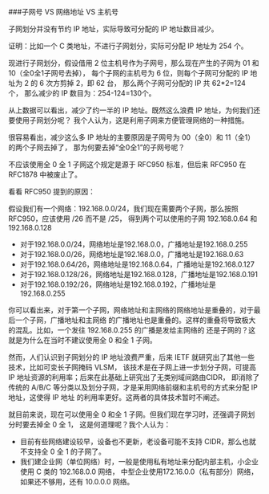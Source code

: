 

###子网号 VS 网络地址 VS 主机号

子网划分并没有节约 IP 地址，实际导致可分配的 IP 地址数目减少。

证明：比如一个 C 类地址，不进行子网划分，实际可分配 IP 地址为 254 个。

现进行子网划分，假设借用 2 位主机号作为子网号，那么现在产生的子网为 01 和 10（全0全1子网号去掉），
每个子网的主机号为 6 位，则每个子网可分配的 IP 地址为 2 的 6 次方剪掉 2，即 62 台，
那么两个子网可分配的 IP 共 62*2=124 个， 那么减少的 IP 数目为：254-124=130个。

从上数据可以看出，减少了约一半的 IP 地址。既然这么浪费 IP 地址，为何我们还要使用子网划分呢？
我个人认为，这是利用子网来方便管理网络的一种措施。

很容易看出，减少这么多 IP 地址的主要原因是子网号为 00（全0）和 11（全1）的两个子网去掉了，
那为何要去掉“全0全1”的子网号呢？

不应该使用全 0 全 1 子网这个规定是源于 RFC950 标准，但后来 RFC950 在 RFC1878 中被废止了。

看看 RFC950 提到的原因：

假设我们有一个网络：192.168.0.0/24，我们现在需要两个子网，那么按照 RFC950，应该使用 /26 而不是 /25，
得到两个可以使用的子网 192.168.0.64 和 192.168.0.128

* 对于192.168.0.0/24，网络地址是192.168.0.0，广播地址是192.168.0.255
* 对于192.168.0.0/26，网络地址是192.168.0.0，广播地址是192.168.0.63
* 对于192.168.0.64/26，网络地址是192.168.0.64，广播地址是192.168.0.127
* 对于192.168.0.128/26，网络地址是192.168.0.128，广播地址是192.168.0.191
* 对于192.168.0.192/26，网络地址是192.168.0.192，广播地址是192.168.0.255

你可以看出来，对于第一个子网，网络地址和主网络的网络地址是重叠的，对于最后一个子网，广播地址和主网络
的广播地址也是重叠的。这样的重叠将导致极大的混乱。比如，一个发往 192.168.0.255 的广播是发给主网络的
还是子网的？这就是为什么在当时不建议使用全 0 和全 1 子网。

然而，人们认识到子网划分的 IP 地址浪费严重，后来 IETF 就研究出了其他一些技术，比如可变长子网掩码 VLSM，
该技术是在子网上进一步划分子网，可提高 IP 地址资源的利用率；后来在此基础上研究出了无类别域间路由CIDR，
即消除了传统的 A/B/C 等分类以及划分子网，才是采用网络前缀和主机号的方式来分配 IP 地址，这使得 IP 地址
的利用率更好。这两者的具体技术暂时不阐述。

就目前来说，现在可以使用全 0 和全 1 子网。但我们现在学习时，还强调子网划分时要去掉全 0 全 1，
这是何道理呢？我个人认为：

* 目前有些网络建设较早，设备也不更新，老设备可能不支持 CIDR，那么也就不支持全 0 全 1 的子网了。
* 我们建企业网（单位网络）时，一般是使用私有地址来分配内部主机，小企业使用 C 类的 192.168.0.0 网络，
中型企业使用172.16.0.0（私有部分）网络，如果还不够用，还有 10.0.0.0 网络。

